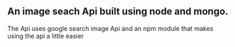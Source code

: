 <h2> An image seach Api built using node and mongo. </h2>
<p>The Api uses google search image Api and an npm module that makes using the api a little easier</p>